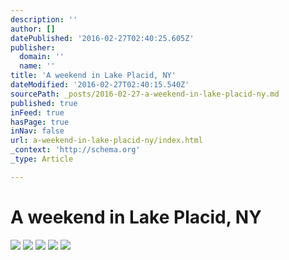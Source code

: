 ```yaml
---
description: ''
author: []
datePublished: '2016-02-27T02:40:25.605Z'
publisher:
  domain: ''
  name: ''
title: 'A weekend in Lake Placid, NY'
dateModified: '2016-02-27T02:40:15.540Z'
sourcePath: _posts/2016-02-27-a-weekend-in-lake-placid-ny.md
published: true
inFeed: true
hasPage: true
inNav: false
url: a-weekend-in-lake-placid-ny/index.html
_context: 'http://schema.org'
_type: Article

---
```

# A weekend in Lake Placid, NY
![](https://the-grid-user-content.s3-us-west-2.amazonaws.com/194a9a17-aa98-4c4d-8dd9-72cabe67e349.png)
![](https://the-grid-user-content.s3-us-west-2.amazonaws.com/3a03d31d-d6b7-4436-9746-bfba760690fc.png)
![](https://the-grid-user-content.s3-us-west-2.amazonaws.com/971f7961-60fa-493e-aa80-3fb8e49a55d8.png)
![](https://the-grid-user-content.s3-us-west-2.amazonaws.com/53712db5-7a36-447e-84ba-7d2f3cdf8472.png)
![](https://the-grid-user-content.s3-us-west-2.amazonaws.com/cd3a63f0-bb6d-4228-a74a-1209428f86bb.png)